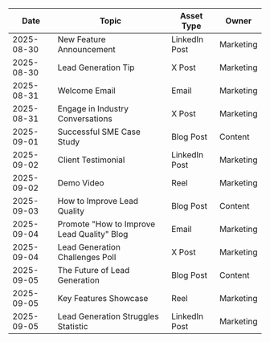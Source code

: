 | Date       | Topic                                      | Asset Type     | Owner      |
|------------|---------------------------------------------|-----------------|-------------|
| 2025-08-30 | New Feature Announcement                     | LinkedIn Post   | Marketing  |
| 2025-08-30 | Lead Generation Tip                          | X Post         | Marketing  |
| 2025-08-31 | Welcome Email                               | Email           | Marketing  |
| 2025-08-31 | Engage in Industry Conversations            | X Post         | Marketing  |
| 2025-09-01 | Successful SME Case Study                    | Blog Post       | Content     |
| 2025-09-02 | Client Testimonial                          | LinkedIn Post   | Marketing  |
| 2025-09-02 | <Product Name> Demo Video                    | Reel           | Marketing  |
| 2025-09-03 | How to Improve Lead Quality                 | Blog Post       | Content     |
| 2025-09-04 | Promote "How to Improve Lead Quality" Blog | Email           | Marketing  |
| 2025-09-04 | Lead Generation Challenges Poll               | X Post         | Marketing  |
| 2025-09-05 | The Future of Lead Generation               | Blog Post       | Content     |
| 2025-09-05 | <Product Name> Key Features Showcase         | Reel           | Marketing  |
| 2025-09-05 | Lead Generation Struggles Statistic         | LinkedIn Post   | Marketing  |